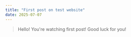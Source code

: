 ```yaml
---
title: "First post on test website"
date: 2025-07-07
---
```

> Hello! You're watching first post! Good luck for you!
